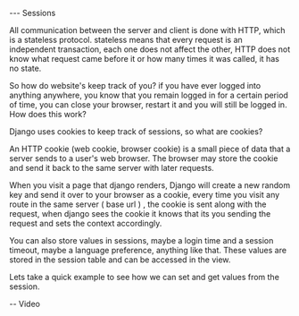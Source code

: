 --- Sessions

All communication between the server and client is done with HTTP, which is a stateless protocol. stateless means that every request is an independent transaction, each one does not affect the other, HTTP does not know what request came before it or how many times it was called, it has no state.

So how do website's keep track of you? if you have ever logged into anything anywhere, you know that you remain logged in for a certain period of time, you can close your browser, restart it and you will still be logged in. How does this work?

Django uses cookies to keep track of sessions, so what are cookies?

An HTTP cookie (web cookie, browser cookie) is a small piece of data that a server sends to a user's web browser. The browser may store the cookie and send it back to the same server with later requests.

When you visit a page that django renders, Django will create a new random key and send it over to your browser as a cookie, every time you visit any route in the same server ( base url ) , the cookie is sent along with the request, when django sees the cookie it knows that its you sending the request and sets the context accordingly.

You can also store values in sessions, maybe a login time and a session timeout, maybe a language preference, anything like that. These values are stored in the session table and can be accessed in the view.

Lets take a quick example to see how we can set and get values from the session.

-- Video

